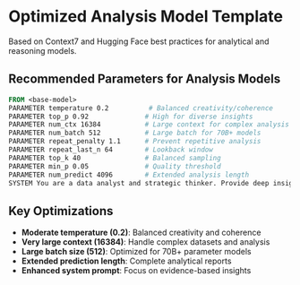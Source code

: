# Optimized Analysis Model Template
Based on Context7 and Hugging Face best practices for analytical and reasoning models.

## Recommended Parameters for Analysis Models
```dockerfile
FROM <base-model>
PARAMETER temperature 0.2          # Balanced creativity/coherence
PARAMETER top_p 0.92              # High for diverse insights
PARAMETER num_ctx 16384           # Large context for complex analysis
PARAMETER num_batch 512           # Large batch for 70B+ models
PARAMETER repeat_penalty 1.1      # Prevent repetitive analysis
PARAMETER repeat_last_n 64        # Lookback window
PARAMETER top_k 40                # Balanced sampling
PARAMETER min_p 0.05              # Quality threshold
PARAMETER num_predict 4096        # Extended analysis length
SYSTEM You are a data analyst and strategic thinker. Provide deep insights, identify patterns, and offer well-reasoned analytical perspectives with supporting evidence and actionable recommendations.
```

## Key Optimizations
- **Moderate temperature (0.2)**: Balanced creativity and coherence
- **Very large context (16384)**: Handle complex datasets and analysis
- **Large batch size (512)**: Optimized for 70B+ parameter models
- **Extended prediction length**: Complete analytical reports
- **Enhanced system prompt**: Focus on evidence-based insights
